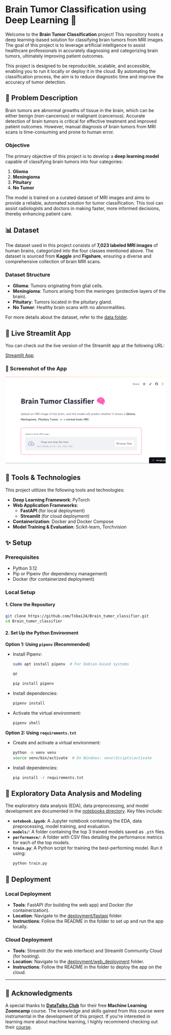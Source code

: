 # Brain Tumor Classification using Deep Learning 🧠

Welcome to the **Brain Tumor Classification** project! This repository hosts a deep learning-based solution for classifying brain tumors from MRI images. The goal of this project is to leverage artificial intelligence to assist healthcare professionals in accurately diagnosing and categorizing brain tumors, ultimately improving patient outcomes.

This project is designed to be reproducible, scalable, and accessible, enabling you to run it locally or deploy it in the cloud. By automating the classification process, the aim is to reduce diagnostic time and improve the accuracy of tumor detection.

## 📝 **Problem Description**

Brain tumors are abnormal growths of tissue in the brain, which can be either benign (non-cancerous) or malignant (cancerous). Accurate detection of brain tumors is critical for effective treatment and improved patient outcomes. However, manual diagnosis of brain tumors from MRI scans is time-consuming and prone to human error.

### **Objective**

The primary objective of this project is to develop a **deep learning model** capable of classifying brain tumors into four categories:

1. **Glioma**
2. **Meningioma**
3. **Pituitary**
4. **No Tumor**

The model is trained on a curated dataset of MRI images and aims to provide a reliable, automated solution for tumor classification. This tool can assist radiologists and doctors in making faster, more informed decisions, thereby enhancing patient care.

## 📊 **Dataset**

The dataset used in this project consists of **7,023 labeled MRI images** of human brains, categorized into the four classes mentioned above. The dataset is sourced from **Kaggle** and **Figshare**, ensuring a diverse and comprehensive collection of brain MRI scans.

### Dataset Structure

- **Glioma**: Tumors originating from glial cells.
- **Meningioma**: Tumors arising from the meninges (protective layers of the brain).
- **Pituitary**: Tumors located in the pituitary gland.
- **No Tumor**: Healthy brain scans with no abnormalities.

For more details about the dataset, refer to the [data folder](./data/README.md).

## 🎉 Live Streamlit App

You can check out the live version of the Streamlit app at the following URL:

[Streamlit App](https://tobai24-brain-tumor-classifi-deploymentweb-deploymentapp-xzi8bs.streamlit.app/)

### 📸 Screenshot of the App

![Streamlit App Screenshot](images/image.png)

## 🔧 **Tools & Technologies**

This project utilizes the following tools and technologies:

- **Deep Learning Framework**: PyTorch
- **Web Application Frameworks**:
  - **FastAPI** (for local deployment)
  - **Streamlit** (for cloud deployment)
- **Containerization**: Docker and Docker Compose
- **Model Training & Evaluation**: Scikit-learn, Torchvision

## ✨ **Setup**

### **Prerequisites**

- Python 3.12
- Pip or Pipenv (for dependency management)
- Docker (for containerized deployment)

### **Local Setup**

#### 1. **Clone the Repository**

```bash
git clone https://github.com/Tobai24/Brain_tumor_classifier.git
cd Brain_tumor_classifier
```

#### 2. **Set Up the Python Environment**

**Option 1: Using `pipenv` (Recommended)**

- Install Pipenv:
  ```bash
  sudo apt install pipenv  # For Debian-based systems
  ```
  or
  ```bash
  pip install pipenv
  ```
- Install dependencies:
  ```bash
  pipenv install
  ```
- Activate the virtual environment:
  ```bash
  pipenv shell
  ```

**Option 2: Using `requirements.txt`**

- Create and activate a virtual environment:
  ```bash
  python -m venv venv
  source venv/bin/activate  # On Windows: venv\Scripts\activate
  ```
- Install dependencies:
  ```bash
  pip install -r requirements.txt
  ```

## 🚀 **Exploratory Data Analysis and Modeling**

The exploratory data analysis (EDA), data preprocessing, and model development are documented in the [notebooks directory](./notebook/). Key files include:

- **`notebook.ipynb`**: A Jupyter notebook containing the EDA, data preprocessing, model training, and evaluation.
- **`models/`**: A folder containing the top 3 trained models saved as `.pth` files.
- **`performance/`**: A folder with CSV files detailing the performance metrics for each of the top models.
- **`train.py`**: A Python script for training the best-performing model. Run it using:
  ```bash
  python train.py
  ```

## 📁 **Deployment**

### **Local Deployment**

- **Tools**: FastAPI (for building the web app) and Docker (for containerization).
- **Location**: Navigate to the [deployment/fastapi](./deployment/fastapi) folder.
- **Instructions**: Follow the README in the folder to set up and run the app locally.

### **Cloud Deployment**

- **Tools**: Streamlit (for the web interface) and Streamlit Community Cloud (for hosting).
- **Location**: Navigate to the [deployment/web_deployment](./deployment/web_deployment) folder.
- **Instructions**: Follow the README in the folder to deploy the app on the cloud.

---

## 🎉 **Acknowledgments**

A special thanks to **[DataTalks.Club](https://datatalks.club)** for their free **Machine Learning Zoomcamp** course. The knowledge and skills gained from this course were instrumental in the development of this project. If you're interested in learning more about machine learning, I highly recommend checking out their [course](https://github.com/DataTalksClub/machine-learning-zoomcamp).
